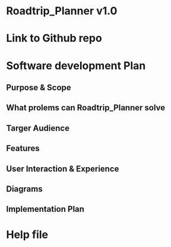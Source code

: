 # Roadtrip_Planner v1.0

# Link to Github repo

# Software development Plan

## Purpose & Scope

## What prolems can Roadtrip_Planner solve

## Targer Audience

## Features

## User Interaction & Experience

## Diagrams

## Implementation Plan

# Help file
